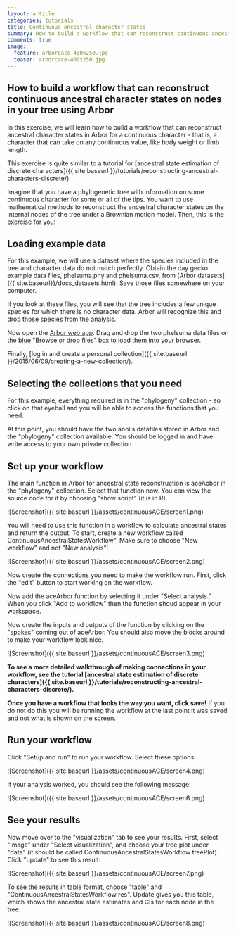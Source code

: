 ```yaml
---
layout: article
categories: tutorials
title: Continuous ancestral character states
summary: How to build a workflow that can reconstruct continuous ancestral character states on nodes in your tree using Arbor
comments: true
image:
  feature: arborcace-400x250.jpg
  teaser: arborcace-400x250.jpg
---
```


## How to build a workflow that can reconstruct continuous ancestral character states on nodes in your tree using Arbor

In this exercise, we will learn how to build a workflow that can reconstruct ancestral character states in Arbor for a continuous character - that is, a character that can take on any continuous value, like body weight or limb length.

This exercise is quite similar to a tutorial for [ancestral state estimation of discrete characters]({{ site.baseurl }}/tutorials/reconstructing-ancestral-characters-discrete/).

Imagine that you have a phylogenetic tree with information on some continuous character for some or all of the tips. You want to use mathematical methods to reconstruct the ancestral character states on the internal nodes of the tree under a Brownian motion model. Then, this is the exercise for you!

## Loading example data

For this example, we will use a dataset where the species included in the tree and character data do not match perfectly. Obtain the day gecko example data files, phelsuma.phy and phelsuma.csv, from [Arbor datasets]({{ site.baseurl}}/docs_datasets.html). Save those files somewhere on your computer.

If you look at these files, you will see that the tree includes a few unique species for which there is no character data. Arbor will recognize this and drop those species from the analysis.

Now open the [Arbor web app](https://arbor.kitware.com). Drag and drop the two phelsuma data files on the blue "Browse or drop files" box to load them into your browser.

Finally, [log in and create a personal collection]({{ site.baseurl }}/2015/06/09/creating-a-new-collection/).

## Selecting the collections that you need

For this example, everything required is in the "phylogeny" collection - so click on that eyeball and you will be able to access the functions that you need.

At this point, you should have the two anolis datafiles stored in Arbor and the "phylogeny" collection available. You should be logged in and have write access to your own private collection.

## Set up your workflow

The main function in Arbor for ancestral state reconstruction is aceAcbor in the "phylogeny" collection. Select that function now. You can view the source code for it by choosing "show script" (it is in R).

![Screenshot]({{ site.baseurl }}/assets/continuousACE/screen1.png)

You will need to use this function in a workflow to calculate ancestral states and return the output. To start, create a new workflow called ContinuousAncestralStatesWorkflow". Make sure to choose "New workflow" and not "New analysis"!

![Screenshot]({{ site.baseurl }}/assets/continuousACE/screen2.png)

Now create the connections you need to make the workflow run. First, click the "edit" button to start working on the workflow.

Now add the aceArbor function by selecting it under "Select analysis." When you click "Add to workflow" then the function shoud appear in your workspace.

Now create the inputs and outputs of the function by clicking on the "spokes" coming out of aceArbor. You should also move the blocks around to make your workflow look nice.

![Screenshot]({{ site.baseurl }}/assets/continuousACE/screen3.png)

**To see a more detailed walkthrough of making connections in your workflow, see the tutorial [ancestral state estimation of discrete characters]({{ site.baseurl }}/tutorials/reconstructing-ancestral-characters-discrete/).**

**Once you have a workflow that looks the way you want, click save!** If you do not do this you will be running the workflow at the last point it was saved and not what is shown on the screen.

## Run your workflow

Click "Setup and run" to run your workflow. Select these options:

![Screenshot]({{ site.baseurl }}/assets/continuousACE/screen4.png)

If your analysis worked, you should see the following message:

![Screenshot]({{ site.baseurl }}/assets/continuousACE/screen6.png)


## See your results

Now move over to the "visualization" tab to see your results. First, select "image" under "Select visualization", and choose your tree plot under "data" (it should be called ContinuousAncestralStatesWorkflow treePlot). Click "update" to see this result:

![Screenshot]({{ site.baseurl }}/assets/continuousACE/screen7.png)

To see the results in table format, choose "table" and "ContinuousAncestralStatesWorkflow res". Update gives you this table, which shows the ancestral state estimates and CIs for each node in the tree:

![Screenshot]({{ site.baseurl }}/assets/continuousACE/screen8.png)
